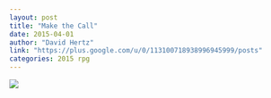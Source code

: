 ```yaml
---
layout: post
title: "Make the Call"
date: 2015-04-01
author: "David Hertz"
link: "https://plus.google.com/u/0/113100718938996945999/posts"
categories: 2015 rpg
---
```


![]({{site.url}}/2015images/MaketheCall.jpg)
